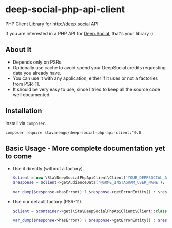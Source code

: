 # deep-social-php-api-client
PHP Client Library for http://deep.social API

If you are interested in a PHP API for [Deep.Social](http://deep.social), that's your library :)

## About It
 
- Depends only on PSRs.
- Optionally use cache to avoid spend your DeepSocial credits requesting data you already have.
- You can use it with any application, either if it uses or not a factories from PSR-11.
- It should be very easy to use, since I tried to keep all the source code well documented.
 
## Installation
Install via `composer`.

```
composer require stavarengo/deep-social-php-api-client:^0.0
```

## Basic Usage - More complete documentation yet to come

- Use it directly (without a factory).
  ```php
  $client = new \Sta\DeepSocialPhpApiClient\Client('YOUR_DEPPSOCIAL_API_TOKEN', null);// This 'null' means: "no cache"
  $response = $client->getAudienceData('@SOME_INSTAGRAM_USER_NAME');
  
  var_dump($response->hasError() ? $response->getErrorEntity() : $response->getEntity());
  ```

- Use our default factory (PSR-11).
  ```php
  $client = $container->get(\Sta\DeepSocialPhpApiClient\Client::class)
  
  var_dump($response->hasError() ? $response->getErrorEntity() : $response->getEntity());
  ```
